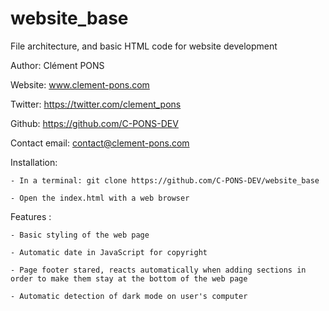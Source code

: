 # website_base
File architecture, and basic HTML code for website development

Author: Clément PONS 

Website: www.clement-pons.com

Twitter: https://twitter.com/clement_pons

Github: https://github.com/C-PONS-DEV

Contact email: contact@clement-pons.com

Installation:

    - In a terminal: git clone https://github.com/C-PONS-DEV/website_base

    - Open the index.html with a web browser
    
Features :

    - Basic styling of the web page
    
    - Automatic date in JavaScript for copyright
    
    - Page footer stared, reacts automatically when adding sections in order to make them stay at the bottom of the web page
    
    - Automatic detection of dark mode on user's computer
